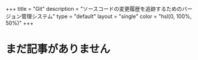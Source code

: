 +++
title = "Git"
description = "ソースコードの変更履歴を追跡するためのバージョン管理システム"
type = "default"
layout = "single"
color = "hsl(0, 100%, 50%)"
+++

# まだ記事がありません